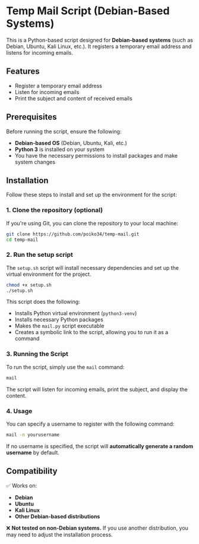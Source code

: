 # Temp Mail Script (Debian-Based Systems)

This is a Python-based script designed for **Debian-based systems** (such as Debian, Ubuntu, Kali Linux, etc.). It registers a temporary email address and listens for incoming emails.

## Features
- Register a temporary email address
- Listen for incoming emails
- Print the subject and content of received emails

## Prerequisites

Before running the script, ensure the following:

- **Debian-based OS** (Debian, Ubuntu, Kali, etc.)
- **Python 3** is installed on your system
- You have the necessary permissions to install packages and make system changes

## Installation

Follow these steps to install and set up the environment for the script:

### 1. Clone the repository (optional)

If you're using Git, you can clone the repository to your local machine:

```bash
git clone https://github.com/poiko34/temp-mail.git
cd temp-mail
```

### 2. Run the setup script

The `setup.sh` script will install necessary dependencies and set up the virtual environment for the project.

```bash
chmod +x setup.sh
./setup.sh
```

This script does the following:
- Installs Python virtual environment (`python3-venv`)
- Installs necessary Python packages
- Makes the `mail.py` script executable
- Creates a symbolic link to the script, allowing you to run it as a command

### 3. Running the Script

To run the script, simply use the `mail` command:

```bash
mail
```

The script will listen for incoming emails, print the subject, and display the content.

### 4. Usage

You can specify a username to register with the following command:

```bash
mail -n yourusername
```

If no username is specified, the script will **automatically generate a random username** by default.

## Compatibility

✅ Works on:
- **Debian**
- **Ubuntu**
- **Kali Linux**
- **Other Debian-based distributions**

❌ **Not tested on non-Debian systems.** If you use another distribution, you may need to adjust the installation process.
